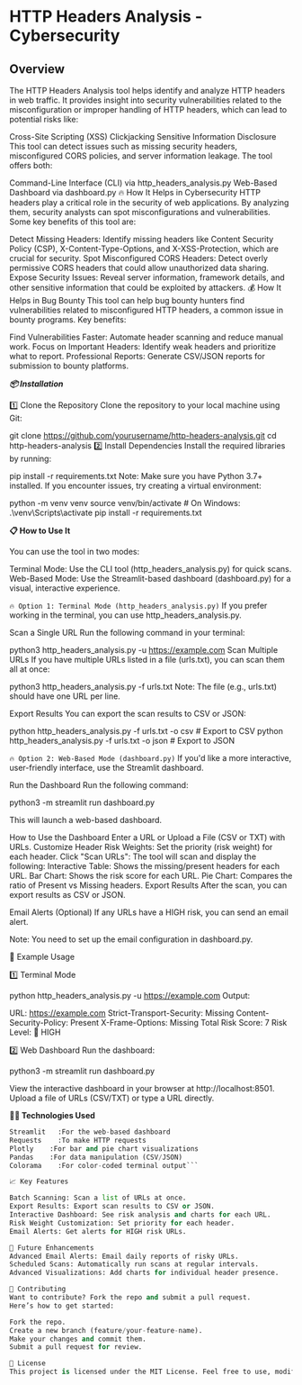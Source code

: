 # HTTP Headers Analysis - Cybersecurity

## Overview
The HTTP Headers Analysis tool helps identify and analyze HTTP headers in web traffic. It provides insight into security vulnerabilities related to the misconfiguration or improper handling of HTTP headers, which can lead to potential risks like:

Cross-Site Scripting (XSS)
Clickjacking
Sensitive Information Disclosure
This tool can detect issues such as missing security headers, misconfigured CORS policies, and server information leakage. The tool offers both:

Command-Line Interface (CLI) via http_headers_analysis.py
Web-Based Dashboard via dashboard.py
🔥 How It Helps in Cybersecurity
HTTP headers play a critical role in the security of web applications. By analyzing them, security analysts can spot misconfigurations and vulnerabilities. Some key benefits of this tool are:

Detect Missing Headers: Identify missing headers like Content Security Policy (CSP), X-Content-Type-Options, and X-XSS-Protection, which are crucial for security.
Spot Misconfigured CORS Headers: Detect overly permissive CORS headers that could allow unauthorized data sharing.
Expose Security Issues: Reveal server information, framework details, and other sensitive information that could be exploited by attackers.
💰 How It Helps in Bug Bounty
This tool can help bug bounty hunters find vulnerabilities related to misconfigured HTTP headers, a common issue in bounty programs. Key benefits:

Find Vulnerabilities Faster: Automate header scanning and reduce manual work.
Focus on Important Headers: Identify weak headers and prioritize what to report.
Professional Reports: Generate CSV/JSON reports for submission to bounty platforms.


***📦 Installation***

1️⃣ Clone the Repository
Clone the repository to your local machine using Git:


git clone https://github.com/yourusername/http-headers-analysis.git
cd http-headers-analysis
2️⃣ Install Dependencies
Install the required libraries by running:


pip install -r requirements.txt
Note: Make sure you have Python 3.7+ installed. If you encounter issues, try creating a virtual environment:


python -m venv venv
source venv/bin/activate  # On Windows: .\venv\Scripts\activate
pip install -r requirements.txt

**📋 How to Use It**

You can use the tool in two modes:

Terminal Mode: Use the CLI tool (http_headers_analysis.py) for quick scans.
Web-Based Mode: Use the Streamlit-based dashboard (dashboard.py) for a visual, interactive experience.

`🔥 Option 1: Terminal Mode (http_headers_analysis.py)`
If you prefer working in the terminal, you can use http_headers_analysis.py.

Scan a Single URL
Run the following command in your terminal:


python3 http_headers_analysis.py -u https://example.com
Scan Multiple URLs
If you have multiple URLs listed in a file (urls.txt), you can scan them all at once:


python3 http_headers_analysis.py -f urls.txt
Note: The file (e.g., urls.txt) should have one URL per line.

Export Results
You can export the scan results to CSV or JSON:


python http_headers_analysis.py -f urls.txt -o csv  # Export to CSV
python http_headers_analysis.py -f urls.txt -o json  # Export to JSON

`🔥 Option 2: Web-Based Mode (dashboard.py)`
If you'd like a more interactive, user-friendly interface, use the Streamlit dashboard.

Run the Dashboard
Run the following command:


python3 -m streamlit run dashboard.py

This will launch a web-based dashboard.

How to Use the Dashboard
Enter a URL or Upload a File (CSV or TXT) with URLs.
Customize Header Risk Weights: Set the priority (risk weight) for each header.
Click "Scan URLs": The tool will scan and display the following:
Interactive Table: Shows the missing/present headers for each URL.
Bar Chart: Shows the risk score for each URL.
Pie Chart: Compares the ratio of Present vs Missing headers.
Export Results
After the scan, you can export results as CSV or JSON.

Email Alerts (Optional)
If any URLs have a HIGH risk, you can send an email alert.

Note: You need to set up the email configuration in dashboard.py.

📘 Example Usage

1️⃣ Terminal Mode

python http_headers_analysis.py -u https://example.com
Output:

URL: https://example.com
Strict-Transport-Security: Missing
Content-Security-Policy: Present
X-Frame-Options: Missing
Total Risk Score: 7
Risk Level: 🔴 HIGH


2️⃣ Web Dashboard
Run the dashboard:

python3 -m streamlit run dashboard.py

View the interactive dashboard in your browser at http://localhost:8501.
Upload a file of URLs (CSV/TXT) or type a URL directly.


**🧑‍💻 Technologies Used**

```Python	  :Core programming language
Streamlit	:For the web-based dashboard
Requests	:To make HTTP requests
Plotly	  :For bar and pie chart visualizations
Pandas	  :For data manipulation (CSV/JSON)
Colorama	:For color-coded terminal output```

📈 Key Features

Batch Scanning: Scan a list of URLs at once.
Export Results: Export scan results to CSV or JSON.
Interactive Dashboard: See risk analysis and charts for each URL.
Risk Weight Customization: Set priority for each header.
Email Alerts: Get alerts for HIGH risk URLs.

🚀 Future Enhancements
Advanced Email Alerts: Email daily reports of risky URLs.
Scheduled Scans: Automatically run scans at regular intervals.
Advanced Visualizations: Add charts for individual header presence.

🤝 Contributing
Want to contribute? Fork the repo and submit a pull request.
Here’s how to get started:

Fork the repo.
Create a new branch (feature/your-feature-name).
Make your changes and commit them.
Submit a pull request for review.

📜 License
This project is licensed under the MIT License. Feel free to use, modify, and distribute it as you see fit.
